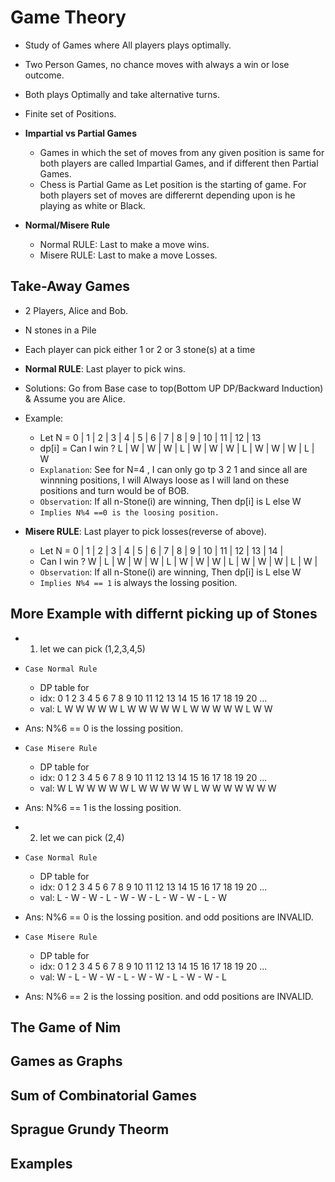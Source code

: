 # Game Theory
- Study of Games where All players plays optimally.
- Two Person Games, no chance moves with always a win or lose outcome.
- Both plays Optimally and take alternative turns.
- Finite set of Positions.

- **Impartial vs Partial Games**
  - Games in which the set of moves from any given position is same for both players are called Impartial Games, and if different then Partial Games.
  - Chess is Partial Game as Let position is the starting of game. For both players set of moves are differernt depending upon is he playing as white or Black.

- **Normal/Misere Rule**
  - Normal RULE: Last to make a move wins.
  - Misere RULE: Last to make a move Losses.

## Take-Away Games
- 2 Players, Alice and Bob. 
- N stones in a Pile
- Each player can pick either 1 or 2 or 3 stone(s) at a time
- **Normal RULE**: Last player to pick wins.
- Solutions: Go from Base case to top(Bottom UP DP/Backward Induction) & Assume you are Alice.
- Example:
  - Let N =             0 | 1 | 2 | 3 | 4 | 5 | 6 | 7 | 8 | 9 | 10 | 11 | 12 | 13 
  - dp[i] = Can I win ? L | W | W | W | L | W | W | W | L | W | W  | W  | L  | W 
  - `Explanation`: See for N=4 , I can only go tp 3 2 1 and since all are winnning positions, I will Always loose as I will land on these positions and turn would be of BOB.
  - `Observation`: If all n-Stone(i) are winning, Then dp[i] is L else W
  - `Implies N%4 ==0 is the loosing position.`
  <!-- - So try to always go to N%4 to win. -->

- **Misere RULE**: Last player to pick losses(reverse of above).
  - Let N =     0 | 1 | 2 | 3 | 4 | 5 | 6 | 7 | 8 | 9 | 10 | 11 | 12 | 13 | 14 |
  - Can I win ? W | L | W | W | W | L | W | W | W | L | W  | W  | W  | L  | W  | 
  - `Observation`: If all n-Stone(i) are winning, Then dp[i] is L else W
  - `Implies N%4 == 1` is always the lossing position.
  <!-- - So always try to be on N is congrent to 1%4 position. -->

## More Example with differnt picking up of Stones

  - 1. let we can pick (1,2,3,4,5)
  - `Case Normal Rule`
    - DP table for 
    - idx: 0 1 2 3 4 5 6 7 8 9 10 11 12 13 14 15 16 17 18 19 20 ...
    - val: L W W W W W L W W W W  W  L  W  W  W  W  W  L  W  W    
  - Ans: N%6 == 0 is the lossing position.
  - `Case Misere Rule`
    - DP table for 
    - idx: 0 1 2 3 4 5 6 7 8 9 10 11 12 13 14 15 16 17 18 19 20 ...
    - val: W L W W W W W L W W W  W   W  L W  W  W  W  W  W  W  
  - Ans: N%6 == 1 is the lossing position.


  - 2. let we can pick (2,4)
  - `Case Normal Rule`
    - DP table for 
    - idx: 0 1 2 3 4 5 6 7 8 9 10 11 12 13 14 15 16 17 18 19 20 ...
    - val: L - W - W - L - W - W  -  L  -  W  -  W   -  L  - W      
  - Ans: N%6 == 0 is the lossing position. and odd positions are INVALID.
  - `Case Misere Rule`
    - DP table for 
    - idx: 0 1 2 3 4 5 6 7 8 9 10 11 12 13 14 15 16 17 18 19 20 ...
    - val: W - L - W - W - L - W  -  W  -  L  -  W  -  W  -  L  
  - Ans: N%6 == 2 is the lossing position. and odd positions are INVALID.


## The Game of Nim
## Games as Graphs
## Sum of Combinatorial Games
## Sprague Grundy Theorm
## Examples